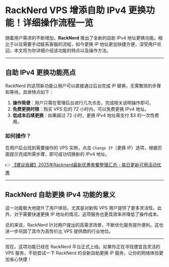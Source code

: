 # RackNerd VPS 增添自助 IPv4 更换功能！详细操作流程一览

随着用户需求的不断增加，**RackNerd** 推出了全新的自助 IPv4 地址更换功能。相比于以往需要手动联系客服的流程，如今更换 IP 地址更加快捷方便，深受用户欢迎。本文将为你详细介绍该功能的特点以及操作方法。

---

## 自助 IPv4 更换功能亮点

RackNerd 的这项新功能让用户可以直接通过后台完成 IP 替换，无需繁琐的步骤和等待。具体特点如下：

1. **操作简便**：用户只需在管理后台进行几次点击，完成相关说明操作即可。
2. **免费更换时限**：购买 VPS 后的 72 小时内，可以免费更换 IPv4 地址。
3. **低成本后续更换**：如果超过 72 小时，更换 IPv4 地址需支付 $3 的一次性费用。

### 如何操作？

在用户后台找到需要操作的 VPS 实例，点击 `Change IP`（更换 IP）选项，根据页面提示完成所需步骤，即可成功切换新的 IPv4 地址。

👉 [【建议收藏】2025年Racknerd最新优惠套餐整理汇总 - 每日更新可用活动优惠](https://bit.ly/Rack_Nerd)

---

## RackNerd 自助更换 IPv4 功能的意义

这一功能极大地提升了用户体验，尤其是对新购 VPS 用户提供了更多灵活性。此外，对于需要快速更换 IP 地址的情况，这项服务也更具效率并降低了操作成本。

总的来说，RackNerd 针对用户提出的高需求场景，不断优化服务提升便利。这也进一步巩固了其作为高性价比 VPS 提供商的行业地位。

---

现在，这项功能已经在 RackNerd 平台正式上线。如果你正在寻找便宜且灵活的 VPS 服务，不妨尝试一下 RackNerd 的全新自助更换 IP 服务，让你的网络体验更加省心快捷！